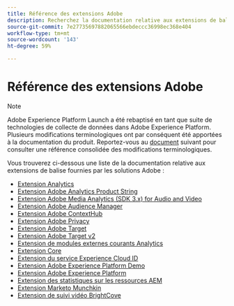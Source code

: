 ```yaml
---
title: Référence des extensions Adobe
description: Recherchez la documentation relative aux extensions de balises pour les produits Adobe dans Adobe Experience Platform.
source-git-commit: 7e27735697882065566ebdeccc36998ec368e404
workflow-type: tm+mt
source-wordcount: '143'
ht-degree: 59%

---
```


# Référence des extensions Adobe

>[!NOTE]
>
>Adobe Experience Platform Launch a été rebaptisé en tant que suite de technologies de collecte de données dans Adobe Experience Platform. Plusieurs modifications terminologiques ont par conséquent été apportées à la documentation du produit. Reportez-vous au [document](../../term-updates.md) suivant pour consulter une référence consolidée des modifications terminologiques.

Vous trouverez ci-dessous une liste de la documentation relative aux extensions de balise fournies par les solutions Adobe :

* [Extension Analytics](analytics/overview.md)
* [Extension Adobe Analytics Product String](product-string/overview.md)
* [Extension Adobe Media Analytics (SDK 3.x) for Audio and Video](media-analytics-3x/overview.md)
* [Extension Adobe Audience Manager](./audience-manager/overview.md)
* [Extension Adobe ContextHub](./contexthub/overview.md)
* [Extension Adobe Privacy](./privacy/overview.md)
* [Extension Adobe Target](target/overview.md)
* [Extension Adobe Target v2](target-v2/overview.md)
* [Extension de modules externes courants Analytics](plugins/overview.md)
* [Extension Core](core/overview.md)
* [Extension du service Experience Cloud ID](id-service/overview.md)
* [Extension Adobe Experience Platform Demo](./platform-demo/overview.md)
* [Extension Adobe Experience Platform](sdk/overview.md)
* [Extension des statistiques sur les ressources AEM](asset-insights/overview.md)
* [Extension Marketo Munchkin](marketo/overview.md)
* [Extension de suivi vidéo BrightCove](brightcove/overview.md)

<!--  previously empty parent topic. -->
